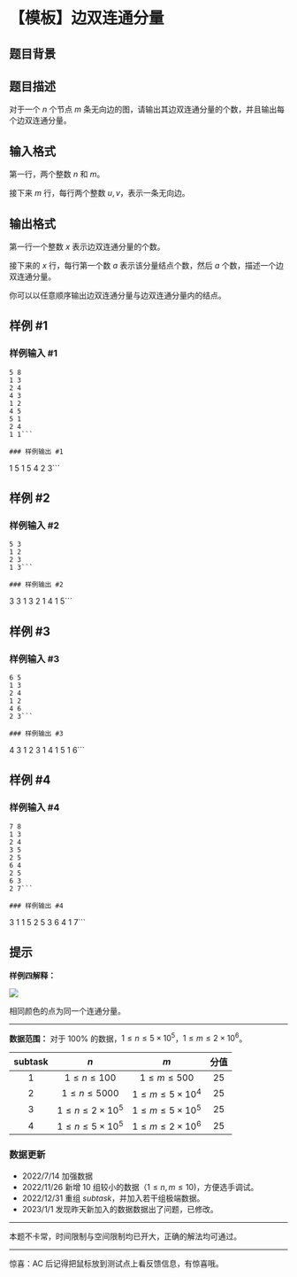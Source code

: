# 【模板】边双连通分量

## 题目背景



## 题目描述

对于一个 $n$ 个节点 $m$ 条无向边的图，请输出其边双连通分量的个数，并且输出每个边双连通分量。

## 输入格式

第一行，两个整数 $n$ 和 $m$。

接下来 $m$ 行，每行两个整数 $u, v$，表示一条无向边。

## 输出格式

第一行一个整数 $x$ 表示边双连通分量的个数。

接下来的 $x$ 行，每行第一个数 $a$ 表示该分量结点个数，然后 $a$ 个数，描述一个边双连通分量。

你可以以任意顺序输出边双连通分量与边双连通分量内的结点。

## 样例 #1

### 样例输入 #1
```
5 8
1 3
2 4
4 3
1 2
4 5
5 1
2 4
1 1```

### 样例输出 #1

```
1
5 1 5 4 2 3```

## 样例 #2

### 样例输入 #2
```
5 3
1 2
2 3
1 3```

### 样例输出 #2

```
3
3 1 3 2
1 4
1 5```

## 样例 #3

### 样例输入 #3
```
6 5
1 3
2 4
1 2
4 6
2 3```

### 样例输出 #3

```
4
3 1 2 3
1 4
1 5
1 6```

## 样例 #4

### 样例输入 #4
```
7 8
1 3
2 4
3 5
2 5
6 4
2 5
6 3
2 7```

### 样例输出 #4

```
3
1 1
5 2 5 3 6 4
1 7```

## 提示

**样例四解释：**

![](https://cdn.luogu.com.cn/upload/image_hosting/0bzdfzeq.png)

相同颜色的点为同一个连通分量。


------------

**数据范围：**
对于 $100\%$ 的数据，$1 \le n \le 5 \times10 ^5$，$1 \le m \le 2 \times 10^6$。

| subtask | $n$ | $m$ | 分值 |
| :----------: | :----------: | :----------: | :----------: |
| $1$ | $1 \le n \le 100$ | $1 \le m \le 500$ | $25$ |
| $2$ | $1 \le n \le 5000$ | $1 \le m \le 5 \times 10^4$ | $25$ |
| $3$ | $1 \le n \le 2\times 10^5$ | $1 \le m \le 5\times 10^5$ | $25$ |
| $4$ | $1 \le n \le 5 \times10 ^5$ | $1 \le m \le 2 \times 10^6$ | $25$ |

### 数据更新
- $2022/7/14$ 加强数据
- $2022/11/26$  新增 $10$ 组较小的数据（$1\le n, m \le 10$)，方便选手调试。
- $2022/12/31$ 重组 $subtask$，并加入若干组极端数据。
- $2023/1/1$ 发现昨天新加入的数据数据出了问题，已修改。
------------

本题不卡常，时间限制与空间限制均已开大，正确的解法均可通过。


------------

惊喜：AC 后记得把鼠标放到测试点上看反馈信息，有惊喜哦。
